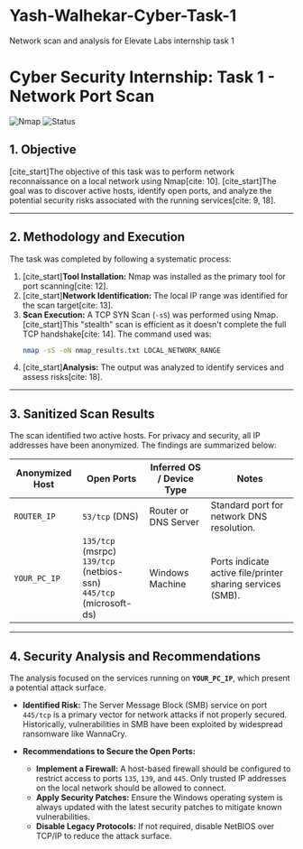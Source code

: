 # Yash-Walhekar-Cyber-Task-1
Network scan and analysis for Elevate Labs internship task 1

# Cyber Security Internship: Task 1 - Network Port Scan

![Nmap](https://img.shields.io/badge/Tool-Nmap-brightgreen) ![Status](https://img.shields.io/badge/Status-Completed-blue)

## 1. Objective

[cite_start]The objective of this task was to perform network reconnaissance on a local network using Nmap[cite: 10]. [cite_start]The goal was to discover active hosts, identify open ports, and analyze the potential security risks associated with the running services[cite: 9, 18].

---

## 2. Methodology and Execution

The task was completed by following a systematic process:
1.  [cite_start]**Tool Installation:** Nmap was installed as the primary tool for port scanning[cite: 12].
2.  [cite_start]**Network Identification:** The local IP range was identified for the scan target[cite: 13].
3.  **Scan Execution:** A TCP SYN Scan (`-sS`) was performed using Nmap. [cite_start]This "stealth" scan is efficient as it doesn't complete the full TCP handshake[cite: 14]. The command used was:
    ```bash
    nmap -sS -oN nmap_results.txt LOCAL_NETWORK_RANGE
    ```
4.  [cite_start]**Analysis:** The output was analyzed to identify services and assess risks[cite: 18].

---

## 3. Sanitized Scan Results

The scan identified two active hosts. For privacy and security, all IP addresses have been anonymized. The findings are summarized below:

| Anonymized Host | Open Ports                               | Inferred OS / Device Type | Notes                                      |
| --------------- | ---------------------------------------- | ------------------------- | ------------------------------------------ |
| `ROUTER_IP`     | `53/tcp` (DNS)                           | Router or DNS Server      | Standard port for network DNS resolution.  |
| `YOUR_PC_IP`    | `135/tcp` (msrpc) <br> `139/tcp` (netbios-ssn) <br> `445/tcp` (microsoft-ds) | Windows Machine           | Ports indicate active file/printer sharing services (SMB). |

---

## 4. Security Analysis and Recommendations

The analysis focused on the services running on **`YOUR_PC_IP`**, which present a potential attack surface.

* **Identified Risk:** The Server Message Block (SMB) service on port `445/tcp` is a primary vector for network attacks if not properly secured. Historically, vulnerabilities in SMB have been exploited by widespread ransomware like WannaCry.

* **Recommendations to Secure the Open Ports:**
    * **Implement a Firewall:** A host-based firewall should be configured to restrict access to ports `135`, `139`, and `445`. Only trusted IP addresses on the local network should be allowed to connect.
    * **Apply Security Patches:** Ensure the Windows operating system is always updated with the latest security patches to mitigate known vulnerabilities.
    * **Disable Legacy Protocols:** If not required, disable NetBIOS over TCP/IP to reduce the attack surface.
